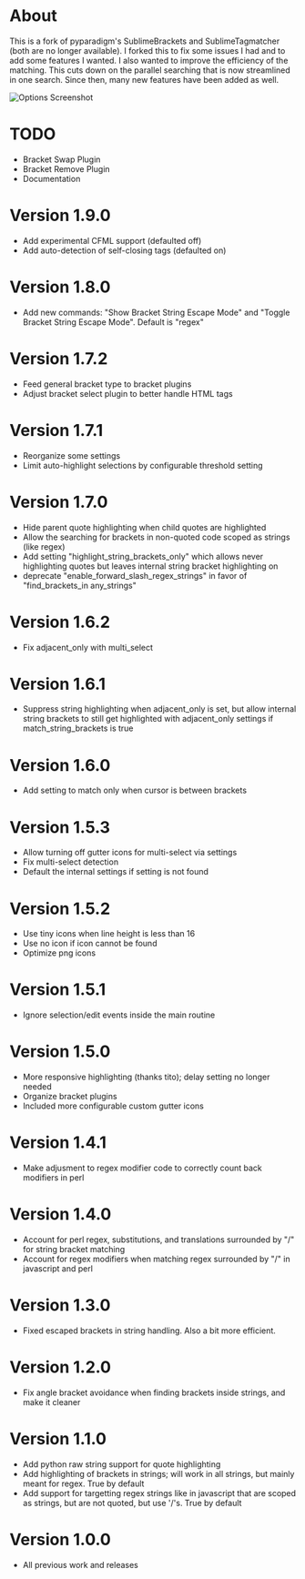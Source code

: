 # About
This is a fork of pyparadigm's SublimeBrackets and SublimeTagmatcher (both are no longer available).  I forked this to fix some issues I had and to add some features I wanted.  I also wanted to improve the efficiency of the matching.  This cuts down on the parallel searching that is now streamlined in one search.  Since then, many new features have been added as well.

![Options Screenshot](https://github.com/facelessuser/BracketHighlighter/raw/master/example.png)

# TODO
- Bracket Swap Plugin
- Bracket Remove Plugin
- Documentation

# Version 1.9.0
- Add experimental CFML support (defaulted off)
- Add auto-detection of self-closing tags (defaulted on)

# Version 1.8.0
- Add new commands: "Show Bracket String Escape Mode" and "Toggle Bracket String Escape Mode".  Default is "regex"

# Version 1.7.2
- Feed general bracket type to bracket plugins
- Adjust bracket select plugin to better handle HTML tags

# Version 1.7.1
- Reorganize some settings
- Limit auto-highlight selections by configurable threshold setting

# Version 1.7.0
- Hide parent quote highlighting when child quotes are highlighted
- Allow the searching for brackets in non-quoted code scoped as strings (like regex)
- Add setting "highlight_string_brackets_only" which allows never highlighting quotes but leaves internal string bracket highlighting on
- deprecate "enable_forward_slash_regex_strings" in favor of "find_brackets_in any_strings"

# Version 1.6.2
- Fix adjacent_only with multi_select

# Version 1.6.1
- Suppress string highlighting when adjacent_only is set, but allow internal string brackets to still get highlighted with adjacent_only settings if match_string_brackets is true

# Version 1.6.0
- Add setting to match only when cursor is between brackets

# Version 1.5.3
- Allow turning off gutter icons for multi-select via settings
- Fix multi-select detection
- Default the internal settings if setting is not found

# Version 1.5.2
- Use tiny icons when line height is less than 16
- Use no icon if icon cannot be found
- Optimize png icons

# Version 1.5.1
- Ignore selection/edit events inside the main routine

# Version 1.5.0
- More responsive highlighting (thanks tito); delay setting no longer needed
- Organize bracket plugins
- Included more configurable custom gutter icons

# Version 1.4.1
- Make adjusment to regex modifier code to correctly count back modifiers in perl

# Version 1.4.0
- Account for perl regex, substitutions, and translations surrounded by "/" for string bracket matching
- Account for regex modifiers when matching regex surrounded by "/" in javascript and perl

# Version 1.3.0
- Fixed escaped brackets in string handling.  Also a bit more efficient.

# Version 1.2.0
- Fix angle bracket avoidance when finding brackets inside strings, and make it cleaner

# Version 1.1.0
- Add python raw string support for quote highlighting
- Add highlighting of brackets in strings; will work in all strings, but mainly meant for regex.  True by default
- Add support for targetting regex strings like in javascript that are scoped as strings, but are not quoted, but use '/'s. True by default

# Version 1.0.0
- All previous work and releases
